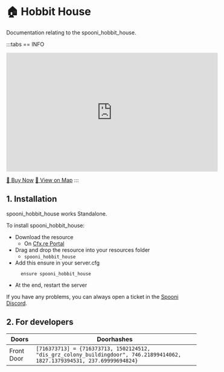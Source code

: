 # 🏠 Hobbit House
Documentation relating to the spooni_hobbit_house.

:::tabs
== INFO
<iframe width="560" height="315" src="https://www.youtube.com/embed/ZQ7mE7kX9yQ?si=11u1QnDyfhLoM1M7" frameborder="0" allow="accelerometer; autoplay; clipboard-write; encrypted-media; gyroscope; picture-in-picture; web-share" referrerpolicy="strict-origin-when-cross-origin" allowfullscreen></iframe>

<a href="https://spooni-mapping.tebex.io/package/6281773" class="button-buy">🛒 Buy Now</a>
<a href="https://spooni.de/rdr2/?m=house10" class="button-map">📍 View on Map</a>
:::

## 1. Installation
spooni_hobbit_house works Standalone.  

To install spooni_hobbit_house:
- Download the resource
  - On [Cfx.re Portal](https://portal.cfx.re/)
- Drag and drop the resource into your resources folder
  - `spooni_hobbit_house`
- Add this ensure in your server.cfg
  ```
    ensure spooni_hobbit_house
  ```
- At the end, restart the server

If you have any problems, you can always open a ticket in the [Spooni Discord](https://discord.gg/spooni).

## 2. For developers
| Doors                     | Doorhashes
|---------------------------|----------------------------------------------------------------------------------|
| Front Door                | `[716373713] = {716373713, 1502124512, "dis_grz_colony_buildingdoor", 746.21899414062, 1827.1379394531, 237.69999694824}`
